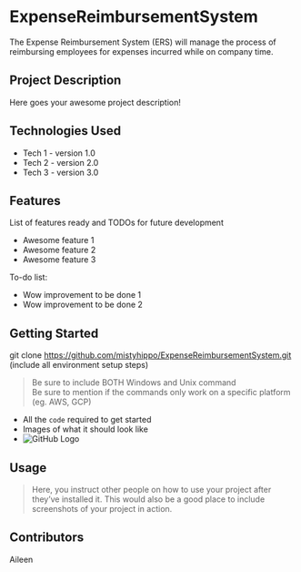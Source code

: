 # ExpenseReimbursementSystem
The Expense Reimbursement System (ERS) will manage the process of reimbursing employees for expenses incurred while on company time.


## Project Description

Here goes your awesome project description!

## Technologies Used

* Tech 1 - version 1.0
* Tech 2 - version 2.0
* Tech 3 - version 3.0

## Features

List of features ready and TODOs for future development
* Awesome feature 1
* Awesome feature 2
* Awesome feature 3

To-do list:
* Wow improvement to be done 1
* Wow improvement to be done 2

## Getting Started
   
git clone https://github.com/mistyhippo/ExpenseReimbursementSystem.git
(include all environment setup steps)

> Be sure to include BOTH Windows and Unix command  
> Be sure to mention if the commands only work on a specific platform (eg. AWS, GCP)
- All the `code` required to get started
- Images of what it should look like
- ![GitHub Logo](/images/logo.png)





## Usage

> Here, you instruct other people on how to use your project after they’ve installed it. This would also be a good place to include screenshots of your project in action.
## Contributors

Aileen
